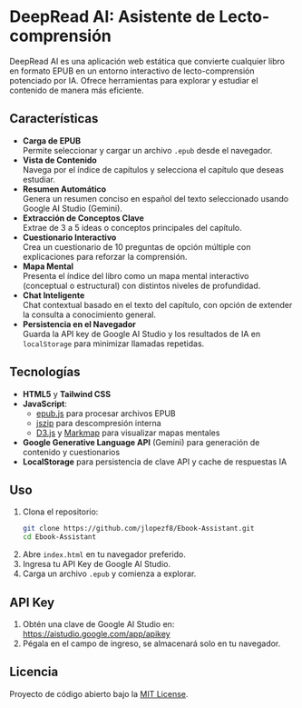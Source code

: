 # DeepRead AI: Asistente de Lecto-comprensión

DeepRead AI es una aplicación web estática que convierte cualquier libro en formato EPUB en un entorno interactivo de lecto-comprensión potenciado por IA. Ofrece herramientas para explorar y estudiar el contenido de manera más eficiente.

## Características

- **Carga de EPUB**  
  Permite seleccionar y cargar un archivo `.epub` desde el navegador.  
- **Vista de Contenido**  
  Navega por el índice de capítulos y selecciona el capítulo que deseas estudiar.
- **Resumen Automático**  
  Genera un resumen conciso en español del texto seleccionado usando Google AI Studio (Gemini).
- **Extracción de Conceptos Clave**  
  Extrae de 3 a 5 ideas o conceptos principales del capítulo.
- **Cuestionario Interactivo**  
  Crea un cuestionario de 10 preguntas de opción múltiple con explicaciones para reforzar la comprensión.
- **Mapa Mental**  
  Presenta el índice del libro como un mapa mental interactivo (conceptual o estructural) con distintos niveles de profundidad.
- **Chat Inteligente**  
  Chat contextual basado en el texto del capítulo, con opción de extender la consulta a conocimiento general.
- **Persistencia en el Navegador**  
  Guarda la API key de Google AI Studio y los resultados de IA en `localStorage` para minimizar llamadas repetidas.

## Tecnologías

- **HTML5** y **Tailwind CSS**  
- **JavaScript**: 
  - [epub.js](https://github.com/futurepress/epub.js) para procesar archivos EPUB  
  - [jszip](https://stuk.github.io/jszip/) para descompresión interna  
  - [D3.js](https://d3js.org/) y [Markmap](https://markmap.js.org/) para visualizar mapas mentales  
- **Google Generative Language API** (Gemini) para generación de contenido y cuestionarios  
- **LocalStorage** para persistencia de clave API y cache de respuestas IA

## Uso

1. Clona el repositorio:
   ```sh
   git clone https://github.com/jlopezf8/Ebook-Assistant.git
   cd Ebook-Assistant
   ```
2. Abre `index.html` en tu navegador preferido.
3. Ingresa tu API Key de Google AI Studio.
4. Carga un archivo `.epub` y comienza a explorar.

## API Key

1. Obtén una clave de Google AI Studio en:  
   https://aistudio.google.com/app/apikey  
2. Pégala en el campo de ingreso, se almacenará solo en tu navegador.

## Licencia

Proyecto de código abierto bajo la [MIT License](LICENSE).
